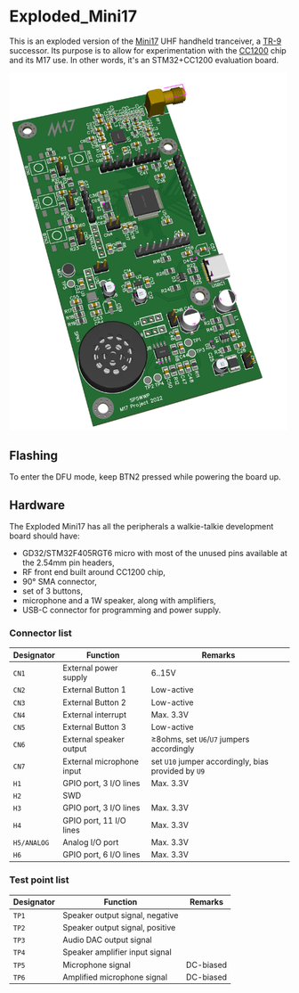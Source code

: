 # Exploded_Mini17
This is an exploded version of the [Mini17](https://github.com/M17-Project/Mini17) UHF handheld tranceiver, a [TR-9](https://github.com/M17-Project/TR-9) successor. Its purpose is to allow for experimentation with the [CC1200](https://www.ti.com/product/CC1200) chip and its M17 use. In other words, it's an STM32+CC1200 evaluation board.

<img src="https://github.com/M17-Project/Exploded_Mini17/blob/main/render.png?raw=true" width="500">

## Flashing
To enter the DFU mode, keep BTN2 pressed while powering the board up.

## Hardware
The Exploded Mini17 has all the peripherals a walkie-talkie development board should have:
* GD32/STM32F405RGT6 micro with most of the unused pins available at the 2.54mm pin headers,
* RF front end built around CC1200 chip,
* 90° SMA connector,
* set of 3 buttons,
* microphone and a 1W speaker, along with amplifiers,
* USB-C connector for programming and power supply.

### Connector list

| Designator   |  Function   | Remarks |
|--------------|-------------|---------|
|`CN1`|External power supply|6..15V|
|`CN2`|External Button 1|Low-active|
|`CN3`|External Button 2|Low-active|
|`CN4`|External interrupt|Max. 3.3V|
|`CN5`|External Button 3|Low-active|
|`CN6`|External speaker output|≥8ohms, set `U6`/`U7` jumpers accordingly|
|`CN7`|External microphone input|set `U10` jumper accordingly, bias provided by `U9`|
|`H1`|GPIO port, 3 I/O lines|Max. 3.3V|
|`H2`|SWD||
|`H3`|GPIO port, 3 I/O lines|Max. 3.3V|
|`H4`|GPIO port, 11 I/O lines|Max. 3.3V|
|`H5/ANALOG`|Analog I/O port|Max. 3.3V|
|`H6`|GPIO port, 6 I/O lines|Max. 3.3V|

### Test point list
| Designator   |  Function   | Remarks |
|--------------|-------------|---------|
|`TP1`|Speaker output signal, negative||
|`TP2`|Speaker output signal, positive||
|`TP3`|Audio DAC output signal||
|`TP4`|Speaker amplifier input signal||
|`TP5`|Microphone signal|DC-biased|
|`TP6`|Amplified microphone signal|DC-biased|
